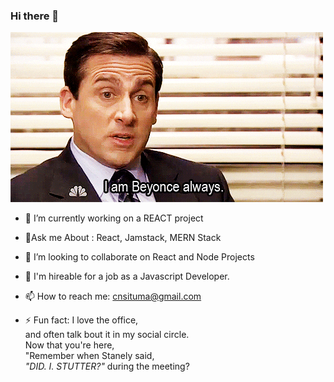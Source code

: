 ### Hi there 👋

![claragithub](https://github.com/CSituma/CSituma/blob/main/giphy.gif)

- 🔭 I’m currently working on a REACT project

- 🌱Ask me About : React, Jamstack, MERN Stack

- 👯 I’m looking to collaborate on React and Node Projects

- 🤔 I'm hireable for a job as a Javascript Developer.

- 📫 How to reach me: cnsituma@gmail.com

- ⚡ Fun fact: I love the office, <br>
    and often talk bout it in my social circle.
    <br>
    Now that you're here,
    <br>
     "Remember when Stanely said,<br>
     *"DID. I. STUTTER?"*  during the meeting?
